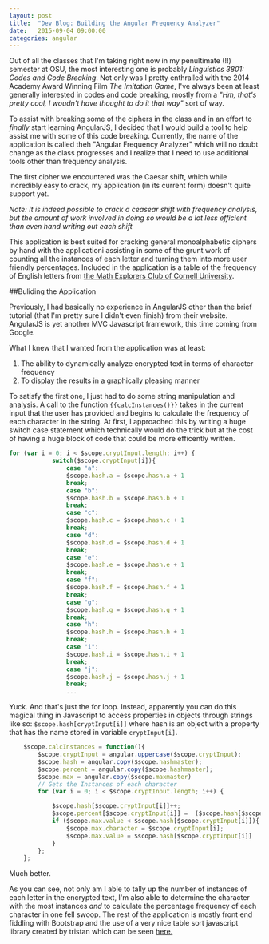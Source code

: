 ```yaml
---
layout: post
title:  "Dev Blog: Building the Angular Frequency Analyzer"
date:   2015-09-04 09:00:00
categories: angular
---
```


Out of all the classes that I'm taking right now in my penultimate (!!) semester at OSU, the most interesting one is probably _Linguistics 3801: Codes and Code Breaking_. Not only was I pretty enthralled with the 2014 Academy Award Winning Film _The Imitation Game_, I've always been at least generally interested in codes and code breaking, mostly from a _"Hm, that's pretty cool, I woudn't have thought to do it that way"_ sort of way.

To assist with breaking some of the ciphers in the class and in an effort to _finally_ start learning AngularJS, I decided that I would build a tool to help assist me with some of this code breaking. Currently, the name of the application is called theh "Angular Frequency Analyzer" which will no doubt change as the class progresses and I realize that I need to use additional tools other than frequency analysis. 

The first cipher we encountered was the Caesar shift, which while incredibly easy to crack, my application (in its current form) doesn't quite support yet. 

_Note: It is indeed possible to crack a ceasear shift with frequency analysis, but the amount of work involved in doing so would be a lot less efficient than even hand writing out each shift_

This application is best suited for cracking general monoalphabetic ciphers by hand with the applicationi assisting in some of the grunt work of counting all the instances of each letter and turning them into more user friendly percentages. Included in the application is a table of the frequency of English letters from <a href="http://www.math.cornell.edu/~mec/2003-2004/cryptography/subs/frequencies.html">the Math Explorers Club of Cornell University</a>.

##Buliding the Application

Previously, I had basically no experience in AngularJS other than the brief tutorial (that I'm pretty sure I didn't even finish) from their website. AngularJS is yet another MVC Javascript framework, this time coming from Google.

What I knew that I wanted from the application was at least:

1. The ability to dynamically analyze encrypted text in terms of character frequency
2. To display the results in a graphically pleasing manner

To satisfy the first one, I just had to do some string manipulation and analysis. A call to the function `{{calcInstances()}}` takes in the current input that the user has provided and begins to calculate the frequency of each character in the string. At first, I approached this by writing a huge switch case statement which technically would do the trick but at the cost of having a huge block of code that could be more efficently written.

```javascript
for (var i = 0; i < $scope.cryptInput.length; i++) {
			switch($scope.cryptInput[i]){
				case "a":
				$scope.hash.a = $scope.hash.a + 1
				break;
				case "b":
				$scope.hash.b = $scope.hash.b + 1
				break;
				case "c":
				$scope.hash.c = $scope.hash.c + 1
				break;
				case "d":	
				$scope.hash.d = $scope.hash.d + 1
				break;
				case "e":
				$scope.hash.e = $scope.hash.e + 1
				break;
				case "f":
				$scope.hash.f = $scope.hash.f + 1
				break;
				case "g":
				$scope.hash.g = $scope.hash.g + 1
				break;
				case "h":
				$scope.hash.h = $scope.hash.h + 1
				break;
				case "i":
				$scope.hash.i = $scope.hash.i + 1
				break;
				case "j":
				$scope.hash.j = $scope.hash.j + 1
				break;
				...
```

Yuck. And that's just the for loop. Instead, apparently you can do this magical thing in Javascript to access properties in objects through strings like so: `$scope.hash[cryptInput[i]]` where hash is an object with a property that has the name stored in variable `cryptInput[i]`.


```javascript
	$scope.calcInstances = function(){
		$scope.cryptInput = angular.uppercase($scope.cryptInput);
		$scope.hash = angular.copy($scope.hashmaster);
		$scope.percent = angular.copy($scope.hashmaster);
		$scope.max = angular.copy($scope.maxmaster)
		// Gets the Instances of each character
		for (var i = 0; i < $scope.cryptInput.length; i++) {

			$scope.hash[$scope.cryptInput[i]]++;
			$scope.percent[$scope.cryptInput[i]] =  ($scope.hash[$scope.cryptInput[i]] / $scope.cryptInput.length)*100;
			if ($scope.max.value < $scope.hash[$scope.cryptInput[i]]){
				$scope.max.character = $scope.cryptInput[i];
				$scope.max.value = $scope.hash[$scope.cryptInput[i]]
			}
		};
	};
```

Much better. 

As you can see, not only am I able to tally up the number of instances of each letter in the encrypted text, I'm also able to determine the character with the most instances _and_ to calculate the percentage frequency of each character in one fell swoop. The rest of the application is mostly front end fiddling with Bootstrap and the use of a very nice table sort javascript library created by tristan which can be seen <a href="https://github.com/tristen/tablesort">here.</a>